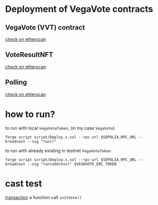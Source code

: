 # Deployment of VegaVote contracts

## VegaVote (VVT) contract
[check on etherscan](https://sepolia.etherscan.io/address/0x8c41a12e95f3936b2f8d6ebfd74bbcdfda808274)

## VoteResultNFT
[check on etherscan](https://sepolia.etherscan.io/address/0x5f9b1735e96c33e5131f33ca0f6f25e1ca2c927d)

## Polling
[check on ehterscan](https://sepolia.etherscan.io/address/0x90dd578e4f20b7476b7ecf4f42b1aa21ab04b8ed)

# how to run?

to run with local `VegaVoteToken`, (in my case `VegaVote`)
```
forge script script/Deploy.s.sol --rpc-url $SEPOLIA_RPC_URL --broadcast --sig "run()"
```

to run with already existing in testnet `VegaVoteToken`
```
forge script script/Deploy.s.sol --rpc-url $SEPOLIA_RPC_URL --broadcast --sig "run(address)" $VEGAVOTE_ERC_TOKEN
```

# cast test
[transaction](https://sepolia.etherscan.io/tx/0xa919efae86ceb1dd755e8093b4f779f579320d227fae18e58fc2c5c88db26fb6) a function call `initVote()`

